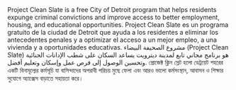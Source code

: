 <RenderIf language="default">
Project Clean Slate is a free City of Detroit program that helps residents expunge criminal convictions and improve access to better employment, housing, and educational opportunities.

</RenderIf>

<RenderIf language="es">
Project Clean Slate es un programa gratuito de la ciudad de Detroit que ayuda a los residentes a eliminar los antecedentes penales y a optimizar el acceso a un mejor empleo, a una vivienda y a oportunidades educativas.

</RenderIf>

<RenderIf language="ar">
مشروع الصحيفة البيضاء (Project Clean Slate) هو برنامج مجاني تابع لمدينة ديترويت يساعد السكان على شطب الإدانات الجنائية وتحسين الوصول إلى فرص عمل وإسكان وتعليم أفضل.

</RenderIf>

<RenderIf language="bn">
প্রোজেক্ট ক্লিন স্লেট হলো ডেট্রয়েট শহরের একটি বিনামূল্যের কর্মসূচি যা বাসিন্দাদের অপরাধী পরিচয় মুছে ফেলা এবং আরও ভালো কর্মসংস্থান, আবাসন ও শিক্ষার সুযোগে অ্যাক্সেস বাড়াতে সহায়তা করে।

</RenderIf>